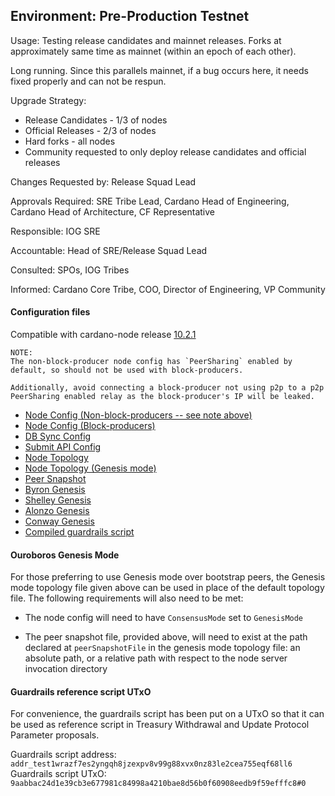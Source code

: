 ## Environment: Pre-Production Testnet

Usage: Testing release candidates and mainnet releases. Forks at approximately same time as mainnet (within an epoch of each other).

Long running. Since this parallels mainnet, if a bug occurs here, it needs fixed properly and can not be respun.

Upgrade Strategy:

- Release Candidates - 1/3 of nodes
- Official Releases - 2/3 of nodes
- Hard forks - all nodes
- Community requested to only deploy release candidates and official releases

Changes Requested by: Release Squad Lead

Approvals Required: SRE Tribe Lead, Cardano Head of Engineering, Cardano Head of Architecture, CF Representative

Responsible: IOG SRE

Accountable: Head of SRE/Release Squad Lead

Consulted: SPOs, IOG Tribes

Informed: Cardano Core Tribe, COO, Director of Engineering, VP Community

#### Configuration files

Compatible with cardano-node release [10.2.1](https://github.com/IntersectMBO/cardano-node/releases/tag/10.2.1)

```
NOTE:
The non-block-producer node config has `PeerSharing` enabled by
default, so should not be used with block-producers.

Additionally, avoid connecting a block-producer not using p2p to a p2p
PeerSharing enabled relay as the block-producer's IP will be leaked.
```

- [Node Config (Non-block-producers -- see note above)](environments/preprod/config.json)
- [Node Config (Block-producers)](environments/preprod/config-bp.json)
- [DB Sync Config](environments/preprod/db-sync-config.json)
- [Submit API Config](environments/preprod/submit-api-config.json)
- [Node Topology](environments/preprod/topology.json)
- [Node Topology (Genesis mode)](environments/preprod/topology-genesis-mode.json)
- [Peer Snapshot](environments/preprod/peer-snapshot.json)
- [Byron Genesis](environments/preprod/byron-genesis.json)
- [Shelley Genesis](environments/preprod/shelley-genesis.json)
- [Alonzo Genesis](environments/preprod/alonzo-genesis.json)
- [Conway Genesis](environments/preprod/conway-genesis.json)
- [Compiled guardrails script](environments/preprod/guardrails-script.plutus)

#### Ouroboros Genesis Mode

For those preferring to use Genesis mode over bootstrap peers, the Genesis mode
topology file given above can be used in place of the default topology file.
The following requirements will also need to be met:

* The node config will need to have `ConsensusMode` set to `GenesisMode`

* The peer snapshot file, provided above, will need to exist at the path
declared at `peerSnapshotFile` in the genesis mode topology file: an absolute
path, or a relative path with respect to the node server invocation directory

#### Guardrails reference script UTxO

For convenience, the guardrails script has been put on a UTxO so that it can be used as reference script in
Treasury Withdrawal and Update Protocol Parameter proposals.

Guardrails script address: `addr_test1wrazf7es2yngqh8jzexpv8v99g88xvx0nz83le2cea755eqf68ll6`
Guardrails script UTxO: `9aabbac24d1e39cb3e677981c84998a4210bae8d56b0f60908eedb9f59efffc8#0`
